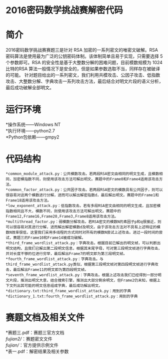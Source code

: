 2016密码数学挑战赛解密代码
==========================

简介
====
2016密码数学挑战赛赛题三是针对 RSA 加密的一系列密文的唯密文破解。RSA 密码算法是使用最为广泛的公钥密码体制。该体制简单且易于实现，只需要选择 5 个参数即可。RSA 的安全性是基于大整数分解的困难问题，目前模数规模为 1024 比特的RSA 算法一般情况下是安全的，但是如果参数选取不当，同样存在被破译的可能。
针对题目给出的一系列密文，我们利用共模攻击、公因子攻击、低指数攻击、大整数分解、字典攻击一系列攻击方法，最后结合对明文片段的语义分析，最后成功破解全部明文。


运行环境
========
*操作系统——Windows NT<br>
*执行环境——python2.7<br>
*Python包依赖——gmpy2<br>



代码结构
========
    *common_module_attack.py：公共模数攻击。若两段RSA密文由相同的明文生成，且模数相同，加密模指数不同，则使用该攻击方法可解出明文。赛题中的Frame0和Frame4适用该攻击方法。
    *common_factor_attack.py：公共因子攻击。若两段RSA密文的模数具有公共因子，则可以很容易对这两个模数进行分解，进而可以解出解密指数d，最后解出明文。赛题中的Frame1和Frame18适用该攻击方法。
    *low_exponent_attack.py：低指数攻击。若有多段RSA密文由相同的明文生成，且加密模指数相同且不大，模数不同，则使用该攻击方法可解出明文。赛题中的Frame12,Frame16,Frame20,Frame3,Frame8适用该攻击方法。
    *multithread_factor.py：弱模数分解攻击。若RSA密文的模数N的素因子p和q很接近，则可以很容易对其进行分解，进而解出解密模数d及明文。由于该攻击方法对不具有上述特征的模数N效率很低，这里我们采用多线程的方式同时对所有的模数N尝试上述攻击。进过一段时间的尝试，赛题三的Frame10和Frame14被成功破解。
    *third_frame_wordlist_attack.py：字典攻击。根据目前已解出的明文帧，可以判断出明文结构，且我们已解出第二段明文信息，根据其末尾字母，可对第三段明文帧进行字典攻击，并对长度不够的位进行穷举，最后解出Frame7的明文即为第三段明文帧。
    *fourth_frame_wordlist_attack.py：字典攻击。与third_frame_wordlist_attack.py类似，根据第三段明文帧对第四段明文帧进行字典攻击，最后解出Frame11的明文即为第四段明文帧。
    *seventh_frame_wordlist_attack.py：字典攻击。根据上述攻击我们已经得到一部分明文片段，推测出明文大意，结合搜索引擎，推测出大部分剩余明文，但Frame2仍未知，根据上下文列出其可能的明文信息组成字典，最后成功解出明文。
    *dictionary.txt:third_frame_wordlist_attack.py：用到的字典
    *dictionary_1.txt:fourth_frame_wordlist_attack.py：用到的字典


赛题文档及相关文件
==================
*赛题三.pdf：赛题三官方文档<br>
*fujian2/*：赛题密文文件<br>
*fujian/*：官方提供示例文件<br>
*表一.pdf：解密结果及相关参数<br>
